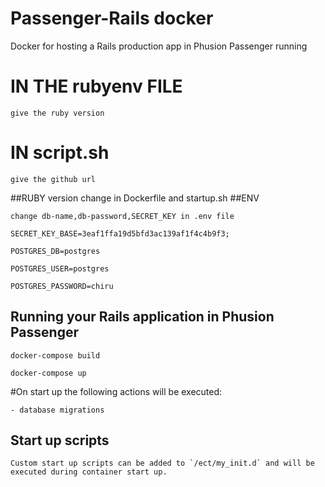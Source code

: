 # Passenger-Rails docker
Docker for hosting a Rails production app in Phusion Passenger running
# IN THE rubyenv FILE
	give the ruby version
# IN script.sh
	give the github url
##RUBY version
change in Dockerfile and startup.sh
##ENV

    change db-name,db-password,SECRET_KEY in .env file

    SECRET_KEY_BASE=3eaf1ffa19d5bfd3ac139af1f4c4b9f3;

    POSTGRES_DB=postgres

    POSTGRES_USER=postgres

    POSTGRES_PASSWORD=chiru

## Running your Rails application in Phusion Passenger

	docker-compose build

  	docker-compose up
#On start up the following actions will be executed:

	- database migrations

## Start up scripts

	Custom start up scripts can be added to `/ect/my_init.d` and will be executed during container start up.
